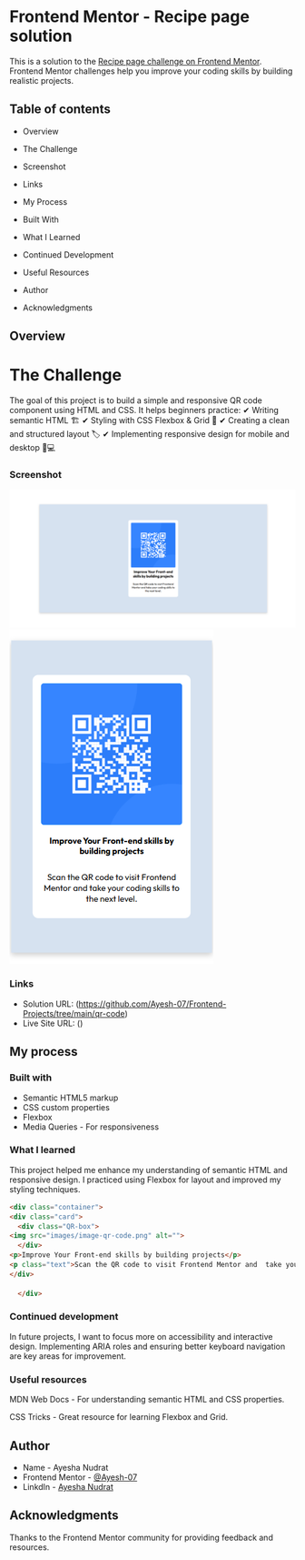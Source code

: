 # Frontend Mentor - Recipe page solution

This is a solution to the [Recipe page challenge on Frontend Mentor](https://www.frontendmentor.io/challenges/recipe-page-KiTsR8QQKm). Frontend Mentor challenges help you improve your coding skills by building realistic projects. 


## Table of contents

- Overview

- The Challenge

- Screenshot

- Links

- My Process

- Built With

- What I Learned

- Continued Development

- Useful Resources

- Author

- Acknowledgments


## Overview

# The Challenge

The goal of this project is to build a simple and responsive QR code component using HTML and CSS. It helps beginners practice:
✔ Writing semantic HTML 🏗
✔ Styling with CSS Flexbox & Grid 🎨
✔ Creating a clean and structured layout 🏷
✔ Implementing responsive design for mobile and desktop 📱💻

### Screenshot

![](./design/Desktop-Design.png)
![](./design/Mobile-Design.png)



### Links

- Solution URL: (https://github.com/Ayesh-07/Frontend-Projects/tree/main/qr-code) 
- Live Site URL: ()

## My process

### Built with

- Semantic HTML5 markup
- CSS custom properties
- Flexbox
- Media Queries - For responsiveness


### What I learned

This project helped me enhance my understanding of semantic HTML and responsive design. I practiced using Flexbox for layout and improved my styling techniques.

```html
<div class="container">
<div class="card">
  <div class="QR-box">
<img src="images/image-qr-code.png" alt="">
  </div>
<p>Improve Your Front-end skills by building projects</p>
<p class="text">Scan the QR code to visit Frontend Mentor and  take your coding skills to the next level.</p>
</div>

  </div>
```


### Continued development
In future projects, I want to focus more on accessibility and interactive design. Implementing ARIA roles and ensuring better keyboard navigation are key areas for improvement.

### Useful resources

MDN Web Docs - For understanding semantic HTML and CSS properties.

CSS Tricks - Great resource for learning Flexbox and Grid.

## Author

- Name -  Ayesha Nudrat
- Frontend Mentor - [@Ayesh-07](https://www.frontendmentor.io/profile/Ayesh-07)
- LinkdIn - [Ayesha Nudrat](www.linkedin.com/in/ayesha-nudrat)



## Acknowledgments

Thanks to the Frontend Mentor community for providing feedback and resources.
